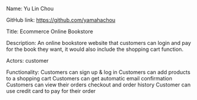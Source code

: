 Name: Yu Lin Chou

GitHub link: https://github.com/yamahachou

Title: Ecommerce Online Bookstore

Description: An online bookstore website that customers can login and pay for the book they want, it would also include the 
shopping cart function.

Actors: customer

Functionality:
Customers can sign up & log in
Customers can add products to a shopping cart
Customers can get automatic email confirmation
Customers can view their orders checkout and order history
Customer can use credit card to pay for their order
